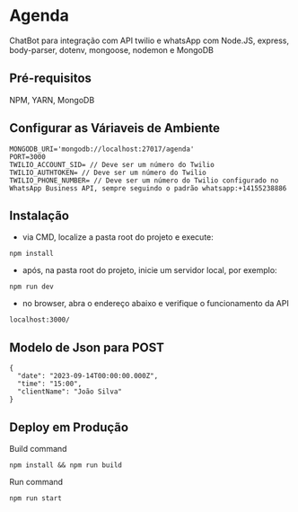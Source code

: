 
# Agenda
ChatBot para integração com API twilio e whatsApp com Node.JS, express, body-parser, dotenv, mongoose, nodemon e MongoDB 

## Pré-requisitos
NPM, YARN, MongoDB

## Configurar as Váriaveis de Ambiente
```
MONGODB_URI='mongodb://localhost:27017/agenda'
PORT=3000
TWILIO_ACCOUNT_SID= // Deve ser um número do Twilio
TWILIO_AUTHTOKEN= // Deve ser um número do Twilio
TWILIO_PHONE_NUMBER= // Deve ser um número do Twilio configurado no WhatsApp Business API, sempre seguindo o padrão whatsapp:+14155238886
```

## Instalação
- via CMD, localize a pasta root do projeto e execute:
```
npm install
```
- após, na pasta root do projeto, inicie um servidor local, por exemplo:
```
npm run dev
```
- no browser, abra o endereço abaixo e verifique o funcionamento da API
```
localhost:3000/
```

## Modelo de Json para POST
```
{
  "date": "2023-09-14T00:00:00.000Z",
  "time": "15:00",
  "clientName": "João Silva"
}
```


## Deploy em Produção
Build command
```
npm install && npm run build
```

Run command
```
npm run start
```